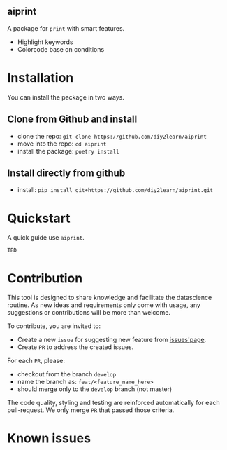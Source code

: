 aiprint
---
A package for `print` with smart features.
* Highlight keywords
* Colorcode base on conditions


# Installation
You can install the package in two ways.
## Clone from Github and install
* clone the repo: `git clone https://github.com/diy2learn/aiprint`
* move into the repo: `cd aiprint`
* install the package: `poetry install`

## Install directly from github
* install: `pip install git+https://github.com/diy2learn/aiprint.git`

# Quickstart
A quick guide use `aiprint`.

```
TBD
```

# Contribution
This tool is designed to share knowledge and facilitate the datascience routine.
As new ideas and requirements only come with usage, any suggestions or contributions 
will be more than welcome.

To contribute, you are invited to:
- Create a new `issue` for suggesting new feature from [issues'page](https://github.com/diy2learn/aiprint/issues).
- Create `PR` to address the created issues.

For each `PR`, please:
* checkout from the branch `develop`
* name the branch as: `feat/<feature_name_here>`
* should merge only to the `develop` branch (not master)

The code quality, styling and testing are reinforced automatically for each pull-request. 
We only merge `PR` that passed those criteria. 


# Known issues



